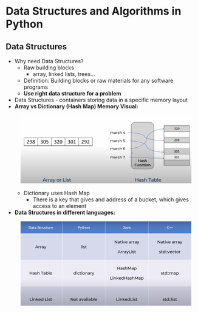 # Data Structures and Algorithms in Python
## Data Structures
- Why need Data Structures?
    - Raw building blocks
        - array, linked lists, trees...
    - Definition: Building blocks or raw materials for any software programs
    - **Use right data structure for a problem**
- Data Structures - containers storing data in a specific memory layout
- **Array vs Dictionary (Hash Map) Memory Visual:** <p align="center"><img src="Images/memory_visual.png" width="450"></p>
    - Dictionary uses Hash Map
        - There is a key that gives and address of a bucket, which gives access to an element
- **Data Structures in different languages:** <p align="center"><img src="Images/data_languages.png" width="450"></p>